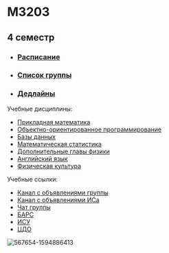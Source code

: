 # M3203
## 4 семестр 

* ### [Расписание](https://my.itmo.ru/schedule)
* ### [Список группы](Subjects/list.md)
* ### [Дедлайны](https://docs.google.com/spreadsheets/d/1VgPcZ8XtrvgnLy6pOzJuIVG9OIXJ-uqAPa6kLfyHN8o/edit#gid=1197809782)

Учебные дисциплины:
*  [Прикладная математика](Subjects/primat.md)
*  [Объектно-ориентированное программирование](Subjects/oop.md)
*  [Базы данных](Subjects/bd.md)
*  [Математическая статистика](Subjects/matstat.md)
*  [Дополнительные главы физики](Subjects/physics.md)
*  [Английский язык](https://vk.com/fltc.itmo)
*  [Физическая культура](https://isu.ifmo.ru/pls/apex/f?p=2153:15:108337501947348::NO:RP,3::)

Учебные ссылки:
* [Канал с объявлениями группы](https://t.me/y2024_03)
* [Канал с объявлениями ИСа](https://t.me/itmo_is_24)
* [Чат группы](https://t.me/joinchat/2DRZTygtZXZkYjk6)
* [БАРС](https://bars.itmo.ru/bars/disciplines)
* [ИСУ](https://isu.ifmo.ru/)
* [ЦДО](https://de.ifmo.ru/)

![567654-1594886413](https://user-images.githubusercontent.com/79834063/135448015-d3e837f8-a90b-44db-bd61-e3aba70e66a6.jpg)
